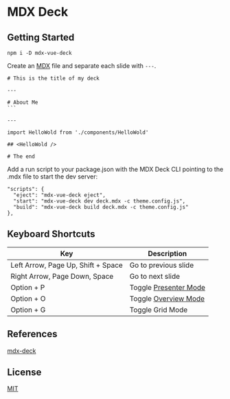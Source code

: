 # MDX Deck

## Getting Started

`npm i -D mdx-vue-deck`

Create an [MDX][mdx] file and separate each slide with `---`.

````mdx
# This is the title of my deck

---

# About Me
```

---

import HelloWold from './components/HelloWold'

## <HelloWold />

# The end
````

Add a run script to your package.json with the MDX Deck CLI pointing to the .mdx file to start the dev server:

```
"scripts": {
  "eject": "mdx-vue-deck eject",
  "start": "mdx-vue-deck dev deck.mdx -c theme.config.js",
  "build": "mdx-vue-deck build deck.mdx -c theme.config.js"
},
```

## Keyboard Shortcuts

| Key         | Description                                  |
| ----------- | -------------------------------------------- |
| Left Arrow, Page Up, Shift + Space | Go to previous slide  |
| Right Arrow, Page Down, Space | Go to next slide           |
| Option + P  | Toggle [Presenter Mode](#presenter-mode)     |
| Option + O  | Toggle [Overview Mode](#overview-mode)       |
| Option + G  | Toggle Grid Mode                             |


## References
[mdx-deck](https://github.com/jxnblk/mdx-deck)

## License
[MIT](https://choosealicense.com/licenses/mit/)

[mdx]: https://mdxjs.com/
